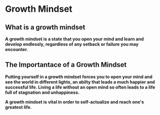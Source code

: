 # Growth Mindset

## What is a growth mindset
**A growth mindset is a state that you open your mind and learn and develop endlessly, regardless of any setback or failure you may encounter.** 

## The Importantace of a Growth Mindset
**Putting yourself in a growth mindset forces you to open your mind and see the world in different lights, an abilty that leads a much happier and successful life. Living a life without an open mind so often leads to  a life full of stagnation and unhappiness.**

**A growth mindset is vital in order to self-actualize and reach one's greatest life.**
